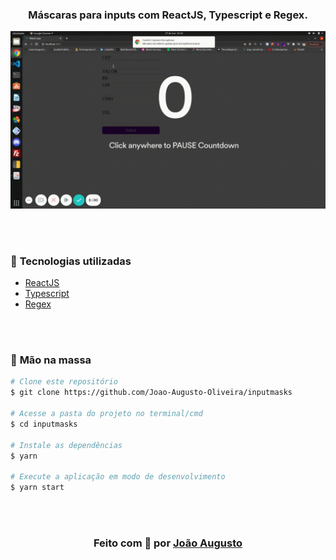<div align=center>

 
<h3>

Máscaras para inputs com **ReactJS**, **Typescript** e **Regex**.

</h3>

![PRINTS](./preview.gif)

</div>

<br>
<br>

### 📌  **Tecnologias utilizadas**
- [ReactJS]
- [Typescript]
- [Regex]


<br>
<br>

### 🚀 **Mão na massa**

```bash
# Clone este repositório
$ git clone https://github.com/Joao-Augusto-Oliveira/inputmasks

# Acesse a pasta do projeto no terminal/cmd
$ cd inputmasks

# Instale as dependências
$ yarn

# Execute a aplicação em modo de desenvolvimento
$ yarn start

```

<br>
<br>

<h3 align="center">
Feito com 💜 por <a href="https://www.linkedin.com/in/joão-augusto-oliveira-dos-santos-9b0693195">João Augusto</a>
 
</h3>

<!-- Links -->

[Regex]: https://developer.mozilla.org/pt-BR/docs/Web/JavaScript/Reference/Global_Objects/RegExp
[ReactJS]: https://reactjs.org
[Typescript]: https://www.typescriptlang.org/
